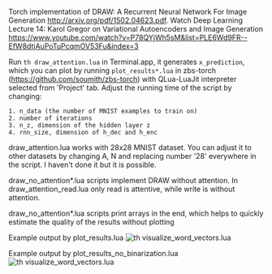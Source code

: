 Torch implementation of DRAW: A Recurrent Neural Network For Image Generation http://arxiv.org/pdf/1502.04623.pdf. Watch Deep Learning Lecture 14: Karol Gregor on Variational Autoencoders and Image Generation https://www.youtube.com/watch?v=P78QYjWh5sM&list=PLE6Wd9FR--EfW8dtjAuPoTuPcqmOV53Fu&index=3

Run 
```th draw_attention.lua```
in Terminal.app, it generates `x_prediction`, which you can plot by running `plot_results*.lua` in zbs-torch (https://github.com/soumith/zbs-torch) with QLua-LuaJit interpreter selected from 'Project' tab. Adjust the running time of the script by changing:
```
1. n_data (the number of MNIST examples to train on)
2. number of iterations
3. n_z, dimension of the hidden layer z
4. rnn_size, dimension of h_dec and h_enc
```

draw_attention.lua works with 28x28 MNIST dataset. You can adjust it to other datasets by changing A, N and replacing number '28' everywhere in the script. I haven't done it but it is possible.

draw_no_attention*.lua scripts implement DRAW without attention.
In draw_attention_read.lua only read is attentive, while write is without attention.

draw_no_attention*.lua scripts print arrays in the end, which helps to quickly estimate the quality of the results without plotting

Example output by plot_results.lua
![th visualize_word_vectors.lua](https://github.com/vivanov879/draw/blob/master/Plot_results_example.png)

Example output by plot_results_no_binarization.lua
![th visualize_word_vectors.lua](https://github.com/vivanov879/draw/blob/master/Plot_result_no_binarization_example.png)




